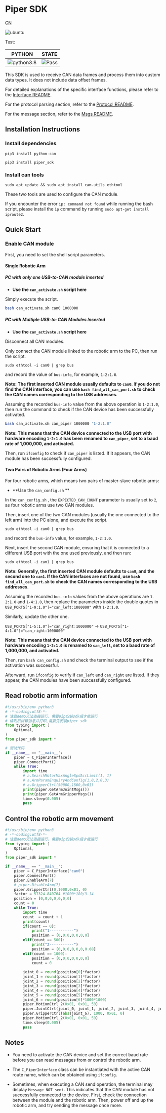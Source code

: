 # Piper SDK

[CN](README.MD)

![ubuntu](https://img.shields.io/badge/Ubuntu-20.04-orange.svg)

Test:

| PYTHON                                                       | STATE                                               |
| ------------------------------------------------------------ | --------------------------------------------------- |
| ![python3.8](https://img.shields.io/badge/Python-3.8-blue.svg) | ![Pass](https://img.shields.io/badge/Pass-blue.svg) |

This SDK is used to receive CAN data frames and process them into custom data types. It does not include data offset frames.

For detailed explanations of the specific interface functions, please refer to the [Interface README](./asserts/INTERFACE.MD).

For the protocol parsing section, refer to the [Protocol README](./asserts/PROTOCOL_V1.MD).

For the message section, refer to the [Msgs README](./asserts/MSGS.MD).

## Installation Instructions

### Install dependencies

```shell
pip3 install python-can
```

```shell
pip3 install piper_sdk
```

### Install can tools

```shell
sudo apt update && sudo apt install can-utils ethtool
```

These two tools are used to configure the CAN module.

If you encounter the error `ip: command not found` while running the bash script, please install the `ip` command by running `sudo apt-get install iproute2`.

## Quick Start 

### Enable CAN module

First, you need to set the shell script parameters.

#### Single Robotic Arm

##### PC with only one USB-to-CAN module inserted

- **Use the `can_activate.sh` script here**

Simply execute the script.

```bash
bash can_activate.sh can0 1000000
```

##### PC with Multiple USB-to-CAN Modules Inserted

- **Use the `can_activate.sh` script here**

Disconnect all CAN modules.

Only connect the CAN module linked to the robotic arm to the PC, then run the script.

```shell
sudo ethtool -i can0 | grep bus
```

and record the value of `bus-info`, for example, `1-2:1.0`.

**Note: The first inserted CAN module usually defaults to `can0`. If you do not find the CAN interface, you can use `bash find_all_can_port.sh` to check the CAN names corresponding to the USB addresses.**

Assuming the recorded `bus-info` value from the above operation is `1-2:1.0`, then run the command to check if the CAN device has been successfully activated.

```bash
bash can_activate.sh can_piper 1000000 "1-2:1.0"
```

**Note: This means that the CAN device connected to the USB port with hardware encoding `1-2:1.0` has been renamed to `can_piper`, set to a baud rate of 1,000,000, and activated.**

Then, run `ifconfig` to check if `can_piper` is listed. If it appears, the CAN module has been successfully configured.

#### Two Pairs of Robotic Arms (Four Arms)

For four robotic arms, which means two pairs of master-slave robotic arms:

- **Use the `can_config.sh` **
  
In the `can_config.sh` , the `EXPECTED_CAN_COUNT` parameter is usually set to `2`, as four robotic arms use two CAN modules.

Then, insert one of the two CAN modules (usually the one connected to the left arm) into the PC alone, and execute the script.

```shell
sudo ethtool -i can0 | grep bus
```

and record the `bus-info` value, for example, `1-2:1.0`.

Next, insert the second CAN module, ensuring that it is connected to a different USB port with the one used previously, and then run: 

```shell
sudo ethtool -i can1 | grep bus
```

**Note: Generally, the first inserted CAN module defaults to `can0`, and the second one to `can1`. If the CAN interfaces are not found, use `bash find_all_can_port.sh` to check the CAN names corresponding to the USB addresses.**

Assuming the recorded `bus-info` values from the above operations are `1-2:1.0` and `1-4:1.0`, then replace the parameters inside the double quotes in `USB_PORTS["1-9:1.0"]="can_left:1000000"` with `1-2:1.0`.

Similarly, update the other one.

`USB_PORTS["1-5:1.0"]="can_right:1000000"` -> `USB_PORTS["1-4:1.0"]="can_right:1000000"`

**Note: This means that the CAN device connected to the USB port with hardware encoding `1-2:1.0` is renamed to `can_left`, set to a baud rate of 1,000,000, and activated.**

Then, run `bash can_config.sh` and check the terminal output to see if the activation was successful.

Afterward, run `ifconfig` to verify if `can_left` and `can_right` are listed. If they appear, the CAN modules have been successfully configured.

## Read robotic arm information

```python
#!/usr/bin/env python3
# -*-coding:utf8-*-
# 注意demo无法直接运行，需要pip安装sdk后才能运行
# 读取机械臂消息并打印,需要先安装piper_sdk
from typing import (
    Optional,
)
from piper_sdk import *

# 测试代码
if __name__ == "__main__":
    piper = C_PiperInterface()
    piper.ConnectPort()
    while True:
        import time
        # a.SearchMotorMaxAngleSpdAccLimit(1, 1)
        # a.ArmParamEnquiryAndConfig(1,0,2,0,3)
        # a.GripperCtrl(50000,1500,0x01)
        print(piper.GetArmJointMsgs())
        print(piper.GetArmGripperMsgs())
        time.sleep(0.005)
        pass
```

## Control the robotic arm movement

```python
#!/usr/bin/env python3
# -*-coding:utf8-*-
# 注意demo无法直接运行，需要pip安装sdk后才能运行
from typing import (
    Optional,
)
from piper_sdk import *

if __name__ == "__main__":
    piper = C_PiperInterface("can0")
    piper.ConnectPort()
    piper.EnableArm(7)
    # piper.DisableArm(7)
    piper.GripperCtrl(0,1000,0x01, 0)
    factor = 57324.840764 #1000*180/3.14
    position = [0,0,0,0,0,0,0]
    count = 0
    while True:
        import time
        count  = count + 1
        print(count)
        if(count == 0):
            print("1-----------")
            position = [0,0,0,0,0,0,0]
        elif(count == 500):
            print("2-----------")
            position = [0,0,0,0,0,0,0.08]
        elif(count == 1000):
            position = [0,0,0,0,0,0,0]
            count = 0
        
        joint_0 = round(position[0]*factor)
        joint_1 = round(position[1]*factor)
        joint_2 = round(position[2]*factor)
        joint_3 = round(position[3]*factor)
        joint_4 = round(position[4]*factor)
        joint_5 = round(position[5]*factor)
        joint_6 = round(position[6]*1000*1000)
        piper.MotionCtrl_2(0x01, 0x01, 50)
        piper.JointCtrl(joint_0, joint_1, joint_2, joint_3, joint_4, joint_5)
        piper.GripperCtrl(abs(joint_6), 1000, 0x01, 0)
        piper.MotionCtrl_2(0x01, 0x01, 50)
        time.sleep(0.005)
        pass
```

## Notes

- You need to activate the CAN device and set the correct baud rate before you can read messages from or control the robotic arm.
- The `C_PiperInterface` class can be instantiated with the active CAN route name, which can be obtained using `ifconfig`.

- Sometimes, when executing a CAN send operation, the terminal may display `Message NOT sent`. This indicates that the CAN module has not successfully connected to the device. First, check the connection between the module and the robotic arm. Then, power off and up the robotic arm, and try sending the message once more.
